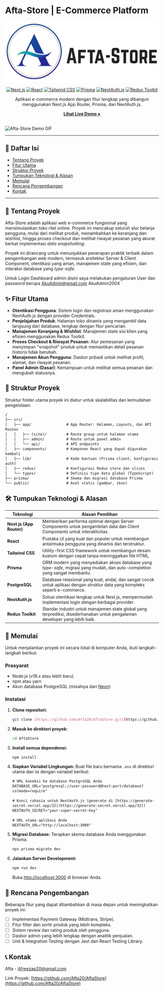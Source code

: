# Afta-Store | E-Commerce Platform

<div align="center">
  <img src="./docs/Afta-Store.png" alt="Afta-Store Banner" width="600"/>
</div>

<div align="center">

[![Next.js](https://img.shields.io/badge/Next.js-14.x-black?style=for-the-badge&logo=next.js&logoColor=white)](https://nextjs.org/)
[![React](https://img.shields.io/badge/React-18-blue?style=for-the-badge&logo=react&logoColor=61DAFB)](https://reactjs.org/)
[![Tailwind CSS](https://img.shields.io/badge/Tailwind_CSS-3-38B2AC?style=for-the-badge&logo=tailwind-css&logoColor=white)](https://tailwindcss.com/)
[![Prisma](https://img.shields.io/badge/Prisma-5.x-1B222D?style=for-the-badge&logo=prisma&logoColor=white)](https://www.prisma.io/)
[![NextAuth.js](https://img.shields.io/badge/NextAuth.js-4.x-000000?style=for-the-badge&logo=next-auth&logoColor=white)](https://next-auth.js.org/)
[![Redux Toolkit](https://img.shields.io/badge/Redux_Toolkit-2.x-764ABC?style=for-the-badge&logo=redux&logoColor=white)](https://redux-toolkit.js.org/)

</div>

<p align="center">
  Aplikasi e-commerce modern dengan fitur lengkap yang dibangun menggunakan Next.js App Router, Prisma, dan NextAuth.js.
</p>

<div align="center">
  <strong><a href="https://aftastore.vercel.app/">Lihat Live Demo »</a></strong>
</div>
<br/>

![Afta-Store Demo GIF](link-ke-gif-demo-anda.gif)

---

## 📖 Daftar Isi

- [Tentang Proyek](#-tentang-proyek)
- [Fitur Utama](#-fitur-utama)
- [Struktur Proyek](#-struktur-proyek)
- [Tumpukan Teknologi & Alasan](#-tumpukan-teknologi--alasan)
- [Memulai](#-memulai)
- [Rencana Pengembangan](#-rencana-pengembangan)
- [Kontak](#-kontak)

---

## 📝 Tentang Proyek

Afta-Store adalah aplikasi web e-commerce fungsional yang mensimulasikan toko ritel online. Proyek ini mencakup seluruh alur belanja pengguna, mulai dari melihat produk, menambahkan ke keranjang dan wishlist, hingga proses checkout dan melihat riwayat pesanan yang akurat berkat implementasi *data snapshotting*.

Proyek ini dirancang untuk menunjukkan penerapan praktik terbaik dalam pengembangan web modern, termasuk arsitektur Server & Client Component, otentikasi yang aman, manajemen state yang efisien, dan interaksi database yang *type-safe*.

Untuk Login Dashboard admin disini saya melakukan pengaturan User dan password berupa 
AkuAdmin@gmail.com
AkuAdmin2004

## ✨ Fitur Utama

-   **Otentikasi Pengguna**: Sistem login dan registrasi aman menggunakan NextAuth.js dengan provider Credentials.
-   **Penjelajahan Produk**: Halaman toko dinamis yang mengambil data langsung dari database, lengkap dengan fitur pencarian.
-   **Manajemen Keranjang & Wishlist**: Manajemen state sisi klien yang efisien menggunakan Redux Toolkit.
-   **Proses Checkout & Riwayat Pesanan**: Alur pemesanan yang menyimpan "snapshot" produk untuk memastikan detail pesanan historis tidak berubah.
-   **Manajemen Akun Pengguna**: Dasbor pribadi untuk melihat profil, alamat, dan riwayat pesanan.
-   **Panel Admin (Dasar)**: Kemampuan untuk melihat semua pesanan dan mengubah statusnya.

## 📂 Struktur Proyek

Struktur folder utama proyek ini diatur untuk skalabilitas dan kemudahan pengelolaan:

```
/
├── src/
│   ├── app/                # App Router: Halaman, Layouts, dan API Routes
│   │   ├── (site)/         # Route group untuk halaman utama
│   │   ├── admin/          # Route untuk panel admin
│   │   └── api/            # API endpoints
│   ├── components/         # Komponen React yang dapat digunakan kembali
│   ├── lib/                # Kode bantuan (Prisma client, konfigurasi auth)
│   ├── redux/              # Konfigurasi Redux store dan slices
│   └── types/              # Definisi tipe data global (TypeScript)
├── prisma/                 # Skema dan migrasi database Prisma
└── public/                 # Aset statis (gambar, ikon)
```

## 🛠️ Tumpukan Teknologi & Alasan

| Teknologi                                                              | Alasan Pemilihan                                                                                                             |
| ---------------------------------------------------------------------- | ---------------------------------------------------------------------------------------------------------------------------- |
| **Next.js (App Router)** | Memberikan performa optimal dengan Server Components untuk pengambilan data dan Client Components untuk interaktivitas.        |
| **React** | Pustaka UI yang kuat dan populer untuk membangun antarmuka pengguna yang dinamis dan terstruktur.                                |
| **Tailwind CSS** | Utility-first CSS framework untuk membangun desain kustom dengan cepat tanpa meninggalkan file HTML.                            |
| **Prisma** | ORM modern yang menyediakan akses database yang *type-safe*, migrasi yang mudah, dan auto-completion yang sangat membantu.      |
| **PostgreSQL** | Database relasional yang kuat, andal, dan sangat cocok untuk aplikasi dengan struktur data yang kompleks seperti e-commerce.     |
| **NextAuth.js** | Solusi otentikasi lengkap untuk Next.js, mempermudah implementasi login dengan berbagai provider.                               |
| **Redux Toolkit** | Standar industri untuk manajemen state global yang terprediksi, disederhanakan untuk pengalaman developer yang lebih baik.      |

## 🚀 Memulai

Untuk menjalankan proyek ini secara lokal di komputer Anda, ikuti langkah-langkah berikut.

### Prasyarat

-   Node.js (v18.x atau lebih baru)
-   npm atau yarn
-   Akun database PostgreSQL (misalnya dari [Neon](https://neon.tech/))

### Instalasi

1.  **Clone repositori:**
    ```sh
    git clone [https://github.com/Afta20/AftaStore.git](https://github.com/Afta20/AftaStore.git)
    ```
2.  **Masuk ke direktori proyek:**
    ```sh
    cd AftaStore
    ```
3.  **Install semua dependensi:**
    ```sh
    npm install
    ```
4.  **Siapkan Variabel Lingkungan:**
    Buat file baru bernama `.env` di direktori utama dan isi dengan variabel berikut:
    ```env
    # URL koneksi ke database PostgreSQL Anda
    DATABASE_URL="postgresql://user:password@host:port/database?sslmode=require"

    # Kunci rahasia untuk NextAuth.js (generate di [https://generate-secret.vercel.app/32](https://generate-secret.vercel.app/32))
    NEXTAUTH_SECRET="your-super-secret-key"

    # URL utama aplikasi Anda
    NEXTAUTH_URL="http://localhost:3000"
    ```
5.  **Migrasi Database:**
    Terapkan skema database Anda menggunakan Prisma.
    ```sh
    npx prisma migrate dev
    ```
6.  **Jalankan Server Development:**
    ```sh
    npm run dev
    ```
    Buka [http://localhost:3000](http://localhost:3000) di browser Anda.

## 🔮 Rencana Pengembangan

Beberapa fitur yang dapat ditambahkan di masa depan untuk meningkatkan proyek ini:

-   [ ] Implementasi Payment Gateway (Midtrans, Stripe).
-   [ ] Fitur filter dan sortir produk yang lebih kompleks.
-   [ ] Sistem review dan rating produk oleh pengguna.
-   [ ] Dasbor admin yang lebih lengkap dengan analitik penjualan.
-   [ ] Unit & Integration Testing dengan Jest dan React Testing Library.

## 📞 Kontak

Afta - [Afreezap20@gmail.com](mailto:afreezap20@gmail.com)

Link Proyek: [https://github.com/Afta20/AftaStore](https://github.com/Afta20/AftaStore)
